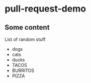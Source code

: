 # pull-request-demo

## Some content

List of random stuff

- dogs
- cats
- ducks
- TACOS
- BURRITOS
- PIZZA
